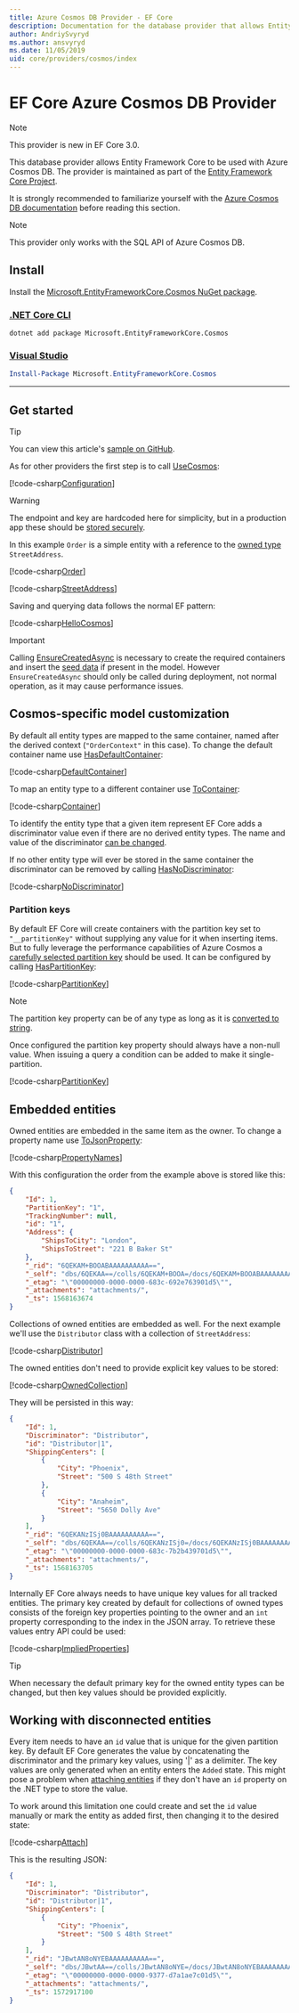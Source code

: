 ```yaml
---
title: Azure Cosmos DB Provider - EF Core
description: Documentation for the database provider that allows Entity Framework Core to be used with the Azure Cosmos DB SQL API
author: AndriySvyryd
ms.author: ansvyryd
ms.date: 11/05/2019
uid: core/providers/cosmos/index
---
```

# EF Core Azure Cosmos DB Provider

> [!NOTE]
> This provider is new in EF Core 3.0.

This database provider allows Entity Framework Core to be used with Azure Cosmos DB. The provider is maintained as part of the [Entity Framework Core Project](https://github.com/aspnet/EntityFrameworkCore).

It is strongly recommended to familiarize yourself with the [Azure Cosmos DB documentation](/azure/cosmos-db/introduction) before reading this section.

> [!NOTE]
> This provider only works with the SQL API of Azure Cosmos DB.

## Install

Install the [Microsoft.EntityFrameworkCore.Cosmos NuGet package](https://www.nuget.org/packages/Microsoft.EntityFrameworkCore.Cosmos/).

### [.NET Core CLI](#tab/dotnet-core-cli)

```dotnetcli
dotnet add package Microsoft.EntityFrameworkCore.Cosmos
```

### [Visual Studio](#tab/vs)

``` powershell
Install-Package Microsoft.EntityFrameworkCore.Cosmos
```

***

## Get started

> [!TIP]  
> You can view this article's [sample on GitHub](https://github.com/dotnet/EntityFramework.Docs/tree/master/samples/core/Cosmos).

As for other providers the first step is to call [UseCosmos](/dotnet/api/Microsoft.EntityFrameworkCore.CosmosDbContextOptionsExtensions.UseCosmos):

[!code-csharp[Configuration](../../../../samples/core/Cosmos/ModelBuilding/OrderContext.cs?name=Configuration)]

> [!WARNING]
> The endpoint and key are hardcoded here for simplicity, but in a production app these should be [stored securely](/aspnet/core/security/app-secrets#secret-manager).

In this example `Order` is a simple entity with a reference to the [owned type](xref:core/modeling/owned-entities) `StreetAddress`.

[!code-csharp[Order](../../../../samples/core/Cosmos/ModelBuilding/Order.cs?name=Order)]

[!code-csharp[StreetAddress](../../../../samples/core/Cosmos/ModelBuilding/StreetAddress.cs?name=StreetAddress)]

Saving and querying data follows the normal EF pattern:

[!code-csharp[HelloCosmos](../../../../samples/core/Cosmos/ModelBuilding/Sample.cs?name=HelloCosmos)]

> [!IMPORTANT]
> Calling [EnsureCreatedAsync](/dotnet/api/Microsoft.EntityFrameworkCore.Storage.IDatabaseCreator.EnsureCreatedAsync) is necessary to create the required containers and insert the [seed data](xref:core/modeling/data-seeding) if present in the model. However `EnsureCreatedAsync` should only be called during deployment, not normal operation, as it may cause performance issues.

## Cosmos-specific model customization

By default all entity types are mapped to the same container, named after the derived context (`"OrderContext"` in this case). To change the default container name use [HasDefaultContainer](/dotnet/api/Microsoft.EntityFrameworkCore.CosmosModelBuilderExtensions.HasDefaultContainer):

[!code-csharp[DefaultContainer](../../../../samples/core/Cosmos/ModelBuilding/OrderContext.cs?name=DefaultContainer)]

To map an entity type to a different container use [ToContainer](/dotnet/api/Microsoft.EntityFrameworkCore.CosmosEntityTypeBuilderExtensions.ToContainer):

[!code-csharp[Container](../../../../samples/core/Cosmos/ModelBuilding/OrderContext.cs?name=Container)]

To identify the entity type that a given item represent EF Core adds a discriminator value even if there are no derived entity types. The name and value of the discriminator [can be changed](xref:core/modeling/inheritance).

If no other entity type will ever be stored in the same container the discriminator can be removed by calling [HasNoDiscriminator](/dotnet/api/Microsoft.EntityFrameworkCore.Metadata.Builders.EntityTypeBuilder.HasNoDiscriminator):

[!code-csharp[NoDiscriminator](../../../../samples/core/Cosmos/ModelBuilding/OrderContext.cs?name=NoDiscriminator)]

### Partition keys

By default EF Core will create containers with the partition key set to `"__partitionKey"` without supplying any value for it when inserting items. But to fully leverage the performance capabilities of Azure Cosmos a [carefully selected partition key](/azure/cosmos-db/partition-data) should be used. It can be configured by calling [HasPartitionKey](/dotnet/api/Microsoft.EntityFrameworkCore.CosmosEntityTypeBuilderExtensions.HasPartitionKey):

[!code-csharp[PartitionKey](../../../../samples/core/Cosmos/ModelBuilding/OrderContext.cs?name=PartitionKey)]

> [!NOTE]
>The partition key property can be of any type as long as it is [converted to string](xref:core/modeling/value-conversions).

Once configured the partition key property should always have a non-null value. When issuing a query a condition can be added to make it single-partition.

[!code-csharp[PartitionKey](../../../../samples/core/Cosmos/ModelBuilding/Sample.cs?name=PartitionKey)]

## Embedded entities

Owned entities are embedded in the same item as the owner. To change a property name use [ToJsonProperty](/dotnet/api/Microsoft.EntityFrameworkCore.CosmosEntityTypeBuilderExtensions.ToJsonProperty):

[!code-csharp[PropertyNames](../../../../samples/core/Cosmos/ModelBuilding/OrderContext.cs?name=PropertyNames)]

With this configuration the order from the example above is stored like this:

``` json
{
    "Id": 1,
    "PartitionKey": "1",
    "TrackingNumber": null,
    "id": "1",
    "Address": {
        "ShipsToCity": "London",
        "ShipsToStreet": "221 B Baker St"
    },
    "_rid": "6QEKAM+BOOABAAAAAAAAAA==",
    "_self": "dbs/6QEKAA==/colls/6QEKAM+BOOA=/docs/6QEKAM+BOOABAAAAAAAAAA==/",
    "_etag": "\"00000000-0000-0000-683c-692e763901d5\"",
    "_attachments": "attachments/",
    "_ts": 1568163674
}
```

Collections of owned entities are embedded as well. For the next example we'll use the `Distributor` class with a collection of `StreetAddress`:

[!code-csharp[Distributor](../../../../samples/core/Cosmos/ModelBuilding/Distributor.cs?name=Distributor)]

The owned entities don't need to provide explicit key values to be stored:

[!code-csharp[OwnedCollection](../../../../samples/core/Cosmos/ModelBuilding/Sample.cs?name=OwnedCollection)]

They will be persisted in this way:

``` json
{
    "Id": 1,
    "Discriminator": "Distributor",
    "id": "Distributor|1",
    "ShippingCenters": [
        {
            "City": "Phoenix",
            "Street": "500 S 48th Street"
        },
        {
            "City": "Anaheim",
            "Street": "5650 Dolly Ave"
        }
    ],
    "_rid": "6QEKANzISj0BAAAAAAAAAA==",
    "_self": "dbs/6QEKAA==/colls/6QEKANzISj0=/docs/6QEKANzISj0BAAAAAAAAAA==/",
    "_etag": "\"00000000-0000-0000-683c-7b2b439701d5\"",
    "_attachments": "attachments/",
    "_ts": 1568163705
}
```

Internally EF Core always needs to have unique key values for all tracked entities. The primary key created by default for collections of owned types consists of the foreign key properties pointing to the owner and an `int` property corresponding to the index in the JSON array. To retrieve these values entry API could be used:

[!code-csharp[ImpliedProperties](../../../../samples/core/Cosmos/ModelBuilding/Sample.cs?name=ImpliedProperties)]

> [!TIP]
> When necessary the default primary key for the owned entity types can be changed, but then key values should be provided explicitly.

## Working with disconnected entities

Every item needs to have an `id` value that is unique for the given partition key. By default EF Core generates the value by concatenating the discriminator and the primary key values, using '|' as a delimiter. The key values are only generated when an entity enters the `Added` state. This might pose a problem when [attaching entities](xref:core/saving/disconnected-entities) if they don't have an `id` property on the .NET type to store the value.

To work around this limitation one could create and set the `id` value manually or mark the entity as added first, then changing it to the desired state:

[!code-csharp[Attach](../../../../samples/core/Cosmos/ModelBuilding/Sample.cs?highlight=4&name=Attach)]

This is the resulting JSON:

``` json
{
    "Id": 1,
    "Discriminator": "Distributor",
    "id": "Distributor|1",
    "ShippingCenters": [
        {
            "City": "Phoenix",
            "Street": "500 S 48th Street"
        }
    ],
    "_rid": "JBwtAN8oNYEBAAAAAAAAAA==",
    "_self": "dbs/JBwtAA==/colls/JBwtAN8oNYE=/docs/JBwtAN8oNYEBAAAAAAAAAA==/",
    "_etag": "\"00000000-0000-0000-9377-d7a1ae7c01d5\"",
    "_attachments": "attachments/",
    "_ts": 1572917100
}
```
